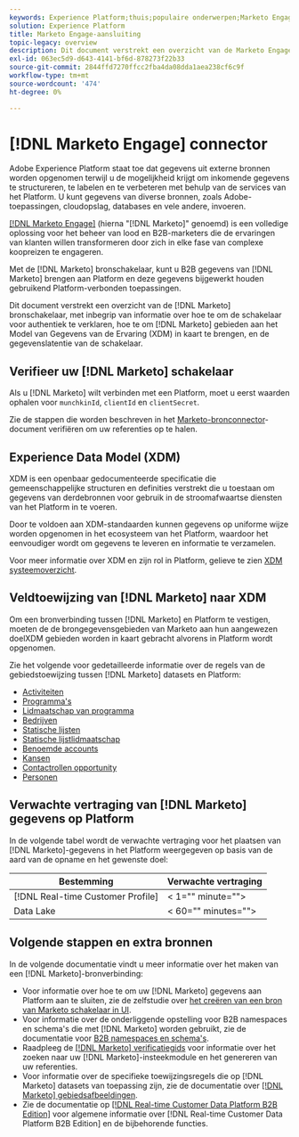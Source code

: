 ```yaml
---
keywords: Experience Platform;thuis;populaire onderwerpen;Marketo Engage;marketo engageren;marketo
solution: Experience Platform
title: Marketo Engage-aansluiting
topic-legacy: overview
description: Dit document verstrekt een overzicht van de Marketo Engage bronschakelaar, met inbegrip van informatie over zijn authentificatie, afbeelding, en gegevenslatentie.
exl-id: 063ec5d9-d643-4141-bf6d-878273f22b33
source-git-commit: 2844ffd7270ffcc2fba4da08dda1aea238cf6c9f
workflow-type: tm+mt
source-wordcount: '474'
ht-degree: 0%

---
```


# [!DNL Marketo Engage] connector

Adobe Experience Platform staat toe dat gegevens uit externe bronnen worden opgenomen terwijl u de mogelijkheid krijgt om inkomende gegevens te structureren, te labelen en te verbeteren met behulp van de services van het Platform. U kunt gegevens van diverse bronnen, zoals Adobe-toepassingen, cloudopslag, databases en vele andere, invoeren.

[[!DNL Marketo Engage]](https://www.marketo.com/software/) (hierna &quot;[!DNL Marketo]&quot; genoemd) is een volledige oplossing voor het beheer van lood en B2B-marketers die de ervaringen van klanten willen transformeren door zich in elke fase van complexe koopreizen te engageren.

Met de [!DNL Marketo] bronschakelaar, kunt u B2B gegevens van [!DNL Marketo] brengen aan Platform en deze gegevens bijgewerkt houden gebruikend Platform-verbonden toepassingen.

Dit document verstrekt een overzicht van de [!DNL Marketo] bronschakelaar, met inbegrip van informatie over hoe te om de schakelaar voor authentiek te verklaren, hoe te om [!DNL Marketo] gebieden aan het Model van Gegevens van de Ervaring (XDM) in kaart te brengen, en de gegevenslatentie van de schakelaar.

## Verifieer uw [!DNL Marketo] schakelaar

Als u [!DNL Marketo] wilt verbinden met een Platform, moet u eerst waarden ophalen voor `munchkinId`, `clientId` en `clientSecret`.

Zie de stappen die worden beschreven in het [Marketo-bronconnector](./marketo-auth.md)-document verifiëren om uw referenties op te halen.

## Experience Data Model (XDM)

XDM is een openbaar gedocumenteerde specificatie die gemeenschappelijke structuren en definities verstrekt die u toestaan om gegevens van derdebronnen voor gebruik in de stroomafwaartse diensten van het Platform in te voeren.

Door te voldoen aan XDM-standaarden kunnen gegevens op uniforme wijze worden opgenomen in het ecosysteem van het Platform, waardoor het eenvoudiger wordt om gegevens te leveren en informatie te verzamelen.

Voor meer informatie over XDM en zijn rol in Platform, gelieve te zien [XDM systeemoverzicht](../../../../xdm/home.md).

## Veldtoewijzing van [!DNL Marketo] naar XDM

Om een bronverbinding tussen [!DNL Marketo] en Platform te vestigen, moeten de de brongegevensgebieden van Marketo aan hun aangewezen doelXDM gebieden worden in kaart gebracht alvorens in Platform wordt opgenomen.

Zie het volgende voor gedetailleerde informatie over de regels van de gebiedstoewijzing tussen [!DNL Marketo] datasets en Platform:

* [Activiteiten](../mapping/marketo.md#activities)
* [Programma&#39;s](../mapping/marketo.md#programs)
* [Lidmaatschap van programma](../mapping/marketo.md#program-memberships)
* [Bedrijven](../mapping/marketo.md#companies)
* [Statische lijsten](../mapping/marketo.md#static-lists)
* [Statische lijstlidmaatschap](../mapping/marketo.md#static-list-memberships)
* [Benoemde accounts](../mapping/marketo.md#named-accounts)
* [Kansen](../mapping/marketo.md#opportunities)
* [Contactrollen opportunity](../mapping/marketo.md#opportunity-contact-roles)
* [Personen](../mapping/marketo.md#persons)

## Verwachte vertraging van [!DNL Marketo] gegevens op Platform

In de volgende tabel wordt de verwachte vertraging voor het plaatsen van [!DNL Marketo]-gegevens in het Platform weergegeven op basis van de aard van de opname en het gewenste doel:

| Bestemming | Verwachte vertraging |
| ----------- | ---------------- |
| [!DNL Real-time Customer Profile] | &lt; 1=&quot;&quot; minute=&quot;&quot;> |
| Data Lake | &lt; 60=&quot;&quot; minutes=&quot;&quot;> |

## Volgende stappen en extra bronnen

In de volgende documentatie vindt u meer informatie over het maken van een [!DNL Marketo]-bronverbinding:

* Voor informatie over hoe te om uw [!DNL Marketo] gegevens aan Platform aan te sluiten, zie de zelfstudie over [het creëren van een bron van Marketo schakelaar in UI](../../../tutorials/ui/create/adobe-applications/marketo.md).
* Voor informatie over de onderliggende opstelling voor B2B namespaces en schema&#39;s die met [!DNL Marketo] worden gebruikt, zie de documentatie voor [B2B namespaces en schema&#39;s](./marketo-namespaces.md).
* Raadpleeg de [[!DNL Marketo] verificatiegids](./marketo-auth.md) voor informatie over het zoeken naar uw [!DNL Marketo]-insteekmodule en het genereren van uw referenties.
* Voor informatie over de specifieke toewijzingsregels die op [!DNL Marketo] datasets van toepassing zijn, zie de documentatie over [[!DNL Marketo] gebiedsafbeeldingen](../mapping/marketo.md).
* Zie de documentatie op [[!DNL Real-time Customer Data Platform B2B Edition]](../../../../rtcdp/b2b-overview.md) voor algemene informatie over [!DNL Real-time Customer Data Platform B2B Edition] en de bijbehorende functies.
